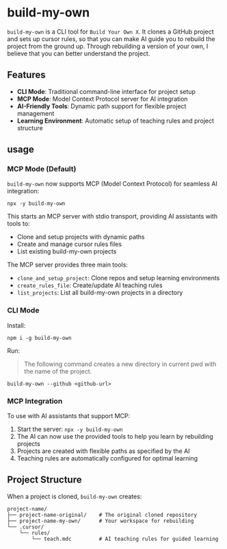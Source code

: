 # build-my-own

`build-my-own` is a CLI tool for `Build Your Own X`. It clones a GitHub project and sets up cursor rules, so that you can make AI guide you to rebuild the project from the ground up. Through rebuilding a version of your own, I believe that you can better understand the project.

## Features

- **CLI Mode**: Traditional command-line interface for project setup
- **MCP Mode**: Model Context Protocol server for AI integration
- **AI-Friendly Tools**: Dynamic path support for flexible project management
- **Learning Environment**: Automatic setup of teaching rules and project structure

## usage

### MCP Mode (Default)

`build-my-own` now supports MCP (Model Context Protocol) for seamless AI integration:

```shell
npx -y build-my-own
```

This starts an MCP server with stdio transport, providing AI assistants with tools to:
- Clone and setup projects with dynamic paths
- Create and manage cursor rules files
- List existing build-my-own projects

The MCP server provides three main tools:
- `clone_and_setup_project`: Clone repos and setup learning environments
- `create_rules_file`: Create/update AI teaching rules
- `list_projects`: List all build-my-own projects in a directory

### CLI Mode

Install:

```shell
npm i -g build-my-own
```

Run:

> The following command creates a new directory in current pwd with the name of the project.

```shell
build-my-own --github <github-url>
```

### MCP Integration

To use with AI assistants that support MCP:

1. Start the server: `npx -y build-my-own`
2. The AI can now use the provided tools to help you learn by rebuilding projects
3. Projects are created with flexible paths as specified by the AI
4. Teaching rules are automatically configured for optimal learning

## Project Structure

When a project is cloned, `build-my-own` creates:

```
project-name/
├── project-name-original/    # The original cloned repository
├── project-name-my-own/      # Your workspace for rebuilding
└── .cursor/
    └── rules/
        └── teach.mdc         # AI teaching rules for guided learning
```